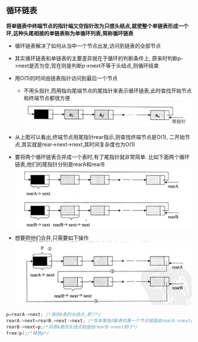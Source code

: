 ## 循环链表

**将单链表中终端节点的指针端又空指针改为只想头结点,就使整个单链表形成一个环,这种头尾相接的单链表称为单循环列表,简称循环链表**

- 循环链表解决了如何从当中一个节点出发,访问到链表的全部节点
-  其实循环链表和单链表的主要差异就在于循环的判断条件上, 原来时判断p->next是否为空,现在则是判断p->next不等于头结点,则循环结束
-  用O(1)的时间由链表指针访问到最后一个节点
	-  不用头指针,而用指向尾端节点的尾指针来表示循环链表,此时查找开始节点和终端节点都很方便
	![enter description here][1]


 -  从上图可以看出,终端节点用尾指针rear指示,则查找终端节点是O(1), 二开始节点,其实就是rear->next->next,其时间复杂度也为O(1)

- 要将两个循环链表合并成一个表时,有了尾指针就非常简单. 比如下面两个循环链表,他们的尾指针分别是rearA和rearB
![enter description here][2]


- 想要把他们合并,只需要如下操作
 ![enter description here][3]


  [1]: ./images/1510212281512.jpg
  [2]: ./images/1510212458535.jpg
  [3]: ./images/1510212513756.jpg
  
  

``` c
p=rearA->next; /*保存A表的头结点,即①*/
rearA->next=rearB->next->next; /*将本事指向B表的第一个节点赋值给rearA->next即②*/
rearB->next=p;/*将原A表的头结点赋值给rearB->next即③*/
free(p);/*释放p*/
```
